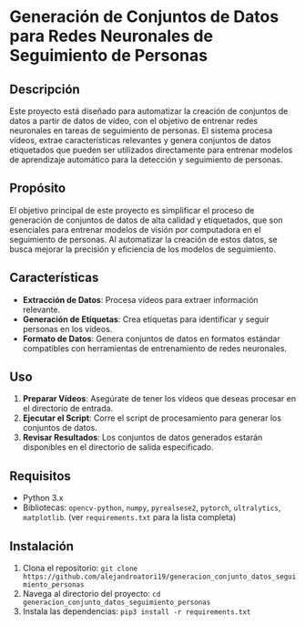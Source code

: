 # Generación de Conjuntos de Datos para Redes Neuronales de Seguimiento de Personas

## Descripción

Este proyecto está diseñado para automatizar la creación de conjuntos de datos a partir de datos de vídeo, con el objetivo de entrenar redes neuronales en tareas de seguimiento de personas. El sistema procesa vídeos, extrae características relevantes y genera conjuntos de datos etiquetados que pueden ser utilizados directamente para entrenar modelos de aprendizaje automático para la detección y seguimiento de personas.

## Propósito

El objetivo principal de este proyecto es simplificar el proceso de generación de conjuntos de datos de alta calidad y etiquetados, que son esenciales para entrenar modelos de visión por computadora en el seguimiento de personas. Al automatizar la creación de estos datos, se busca mejorar la precisión y eficiencia de los modelos de seguimiento.

## Características

- **Extracción de Datos**: Procesa vídeos para extraer información relevante.
- **Generación de Etiquetas**: Crea etiquetas para identificar y seguir personas en los vídeos.
- **Formato de Datos**: Genera conjuntos de datos en formatos estándar compatibles con herramientas de entrenamiento de redes neuronales.

## Uso

1. **Preparar Vídeos**: Asegúrate de tener los vídeos que deseas procesar en el directorio de entrada.
2. **Ejecutar el Script**: Corre el script de procesamiento para generar los conjuntos de datos.
3. **Revisar Resultados**: Los conjuntos de datos generados estarán disponibles en el directorio de salida especificado.

## Requisitos

- Python 3.x
- Bibliotecas: `opencv-python`, `numpy`, `pyrealsese2`, `pytorch`, `ultralytics`, `matplotlib`. (ver `requirements.txt` para la lista completa)

## Instalación

1. Clona el repositorio: `git clone https://github.com/alejandroatori19/generacion_conjunto_datos_seguimiento_personas`
2. Navega al directorio del proyecto: `cd generacion_conjunto_datos_seguimiento_personas`
3. Instala las dependencias: `pip3 install -r requirements.txt`
